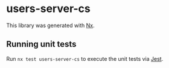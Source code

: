 # users-server-cs

This library was generated with [Nx](https://nx.dev).

## Running unit tests

Run `nx test users-server-cs` to execute the unit tests via [Jest](https://jestjs.io).
